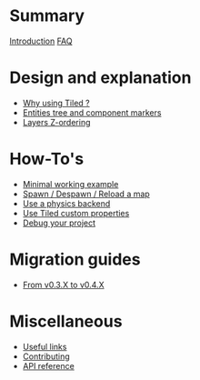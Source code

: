 # Summary

[Introduction](README.md)
[FAQ](FAQ.md)

# Design and explanation

- [Why using Tiled ?](design/why-tiled.md)
- [Entities tree and component markers]()
- [Layers Z-ordering]()

# How-To's

- [Minimal working example](guides/minimal.md)
- [Spawn / Despawn / Reload a map](guides/spawn_reload.md)
- [Use a physics backend](guides/physics.md)
- [Use Tiled custom properties](guides/properties.md)
- [Debug your project]()

# Migration guides

- [From v0.3.X to v0.4.X]()

# Miscellaneous

- [Useful links](misc/useful-links.md)
- [Contributing](misc/contributing.md)
- [API reference](misc/api-reference.md)